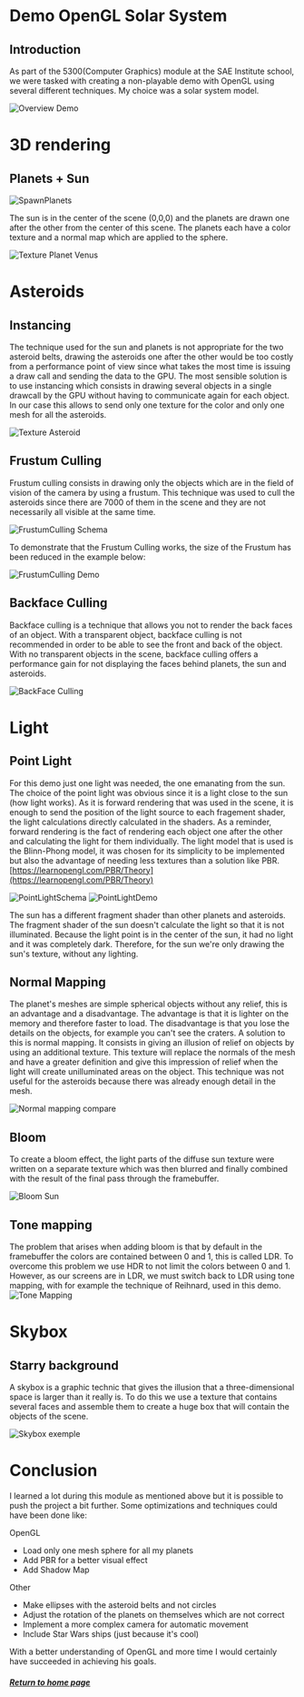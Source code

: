 # Demo OpenGL Solar System

## Introduction

As part of the 5300(Computer Graphics) module at the SAE Institute school, we were tasked with creating a non-playable demo with OpenGL using several different techniques. My choice was a solar system model.

![Overview Demo](../assets/GIF/Demo1.gif)

# 3D rendering
## Planets + Sun
![SpawnPlanets](../assets/GIF/spawnPlanets.gif)

The sun is in the center of the scene (0,0,0) and the planets are drawn one after the other from the center of this scene. The planets each have a color texture and a normal map which are applied to the sphere.

![Texture Planet Venus](../assets/Montage_normal_mapping.PNG)


# Asteroids
## Instancing
The technique used for the sun and planets is not appropriate for the two asteroid belts, drawing the asteroids one after the other would be too costly from a performance point of view since what takes the most time is issuing a draw call and sending the data to the GPU. The most sensible solution is to use instancing which consists in drawing several objects in a single drawcall by the GPU without having to communicate again for each object. In our case this allows to send only one texture for the color and only one mesh for all the asteroids.

![Texture Asteroid](../assets/Montage_Asteroid.PNG)

## Frustum Culling
Frustum culling consists in drawing only the objects which are in the field of vision of the camera by using a frustum. This technique was used to cull the asteroids since there are 7000 of them in the scene and they are not necessarily all visible at the same time.

![FrustumCulling Schema](../assets/FrustumCulling.jpg)

To demonstrate that the Frustum Culling works, the size of the Frustum has been reduced in the example below:

![FrustumCulling Demo](../assets/GIF/FrustumCulling.gif)

## Backface Culling
Backface culling is a technique that allows you not to render the back faces of an object. With a transparent object, backface culling is not recommended in order to be able to see the front and back of the object.
With no transparent objects in the scene, backface culling offers a performance gain for not displaying the faces behind planets, the sun and asteroids.

![BackFace Culling](../assets/backfaceCulling.png)

# Light
## Point Light
For this demo just one light was needed, the one emanating from the sun. The choice of the point light was obvious since it is a light close to the sun (how light works). As it is forward rendering that was used in the scene, it is enough to send the position of the light source to each fragement shader, the light calculations directly calculated in the shaders. As a reminder, forward rendering is the fact of rendering each object one after the other and calculating the light for them individually. The light model that is used is the Blinn-Phong model, it was chosen for its simplicity to be implemented but also the advantage of needing less textures than a solution like PBR. [https://learnopengl.com/PBR/Theory](https://learnopengl.com/PBR/Theory)

![PointLightSchema](../assets/PointLight.PNG)
![PointLightDemo](../assets/PointLight3.png)

The sun has a different fragment shader than other planets and asteroids. The fragment shader of the sun doesn't calculate the light so that it is not illuminated. Because the light point is in the center of the sun, it had no light and it was completely dark. Therefore, for the sun we're only drawing the sun's texture, without any lighting.

## Normal Mapping
The planet's meshes are simple spherical objects without any relief, this is an advantage and a disadvantage. The advantage is that it is lighter on the memory and therefore faster to load. The disadvantage is that you lose the details on the objects, for example you can't see the craters.
A solution to this is normal mapping. It consists in giving an illusion of relief on objects by using an additional texture. This texture will replace the normals of the mesh and have a greater definition and give this impression of relief when the light will create unilluminated areas on the object. This technique was not useful for the asteroids because there was already enough detail in the mesh.

![Normal mapping compare](../assets/normal_mapping_compare.png)

## Bloom
To create a bloom effect, the light parts of the diffuse sun texture were written on a separate texture which was then blurred and finally combined with the result of the final pass through the framebuffer.

![Bloom Sun](../assets/Montage_bloom_sun2.PNG)

## Tone mapping
The problem that arises when adding bloom is that by default in the framebuffer the colors are contained between 0 and 1, this is called LDR. To overcome this problem we use HDR to not limit the colors between 0 and 1. However, as our screens are in LDR, we must switch back to LDR using tone mapping, with for example the technique of Reihnard, used in this demo.
![Tone Mapping](../assets/hdr_exposure_tone_mapping.png)

# Skybox
## Starry background
A skybox is a graphic technic that gives the illusion that a three-dimensional space is larger than it really is. To do this we use a texture that contains several faces and assemble them to create a huge box that will contain the objects of the scene.

![Skybox exemple](../assets/Example_Skybox.png)

# Conclusion
I learned a lot during this module as mentioned above but it is possible to push the project a bit further. Some optimizations and techniques could have been done like:

OpenGL
* Load only one mesh sphere for all my planets
* Add PBR for a better visual effect
* Add Shadow Map

Other
* Make ellipses with the asteroid belts and not circles
* Adjust the rotation of the planets on themselves which are not correct
* Implement a more complex camera for automatic movement
* Include Star Wars ships (just because it's cool)

With a better understanding of OpenGL and more time I would certainly have succeeded in achieving his goals.

##### [Return to home page](https://sosolamojo.github.io/)
